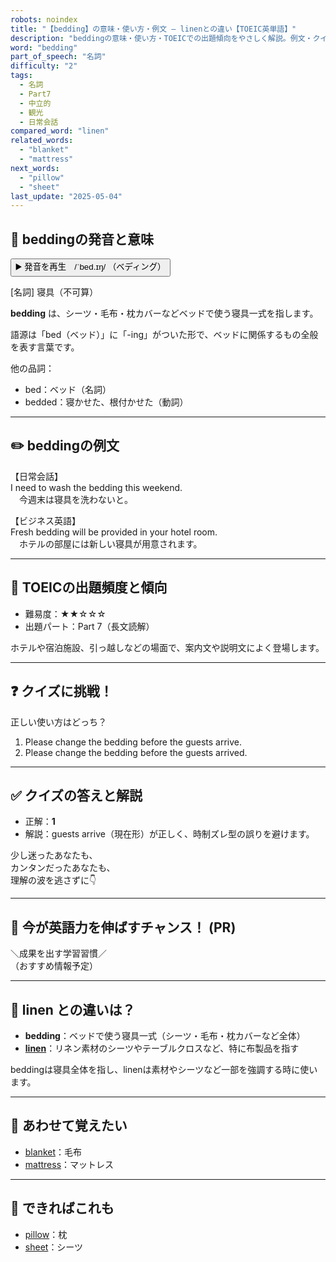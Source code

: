 ```yaml
---
robots: noindex
title: "【bedding】の意味・使い方・例文 ― linenとの違い【TOEIC英単語】"
description: "beddingの意味・使い方・TOEICでの出題傾向をやさしく解説。例文・クイズ付きでlinenとの違いもわかりやすく学べます。"
word: "bedding"
part_of_speech: "名詞"
difficulty: "2"
tags:
  - 名詞
  - Part7
  - 中立的
  - 観光
  - 日常会話
compared_word: "linen"
related_words:
  - "blanket"
  - "mattress"
next_words:
  - "pillow"
  - "sheet"
last_update: "2025-05-04"
---
```


## 🔰 beddingの発音と意味

<button class="play-audio" onclick="playTTS('bedding')">
  <span class="play-audio-main">
    ▶️ 発音を再生　/ˈbed.ɪŋ/
  </span>
  <span class="play-audio-sub">
    （ベディング）
  </span>
</button>

[名詞] 寝具（不可算）

**bedding** は、シーツ・毛布・枕カバーなどベッドで使う寝具一式を指します。

語源は「bed（ベッド）」に「-ing」がついた形で、ベッドに関係するもの全般を表す言葉です。

他の品詞：  
- bed：ベッド（名詞）
- bedded：寝かせた、根付かせた（動詞）

---

## ✏️ beddingの例文

【日常会話】  
I need to wash the bedding this weekend.  
　今週末は寝具を洗わないと。

【ビジネス英語】  
Fresh bedding will be provided in your hotel room.  
　ホテルの部屋には新しい寝具が用意されます。

---

## 🎯 TOEICの出題頻度と傾向

- 難易度：★★☆☆☆
- 出題パート：Part 7（長文読解）

ホテルや宿泊施設、引っ越しなどの場面で、案内文や説明文によく登場します。

---

## ❓ クイズに挑戦！

正しい使い方はどっち？

1. Please change the bedding before the guests arrive.  
2. Please change the bedding before the guests arrived.

---

## ✅ クイズの答えと解説

- 正解：**1**
- 解説：guests arrive（現在形）が正しく、時制ズレ型の誤りを避けます。

少し迷ったあなたも、  
カンタンだったあなたも、  
理解の波を逃さずに👇️

---

## 🚀 今が英語力を伸ばすチャンス！ (PR)

<div class="info-center">
＼成果を出す学習習慣／<br>  
（おすすめ情報予定）
</div>

---

## 🤔  linen との違いは？

- **bedding**：ベッドで使う寝具一式（シーツ・毛布・枕カバーなど全体）
- **[linen](/linen)**：リネン素材のシーツやテーブルクロスなど、特に布製品を指す

beddingは寝具全体を指し、linenは素材やシーツなど一部を強調する時に使います。

---

## 🧩 あわせて覚えたい

- [blanket](/blanket)：毛布
- [mattress](/mattress)：マットレス

---

## 📖 できればこれも

- [pillow](/pillow)：枕
- [sheet](/sheet)：シーツ

<!-- cvid: aid14_bid26 -->
